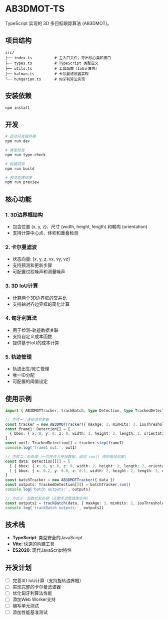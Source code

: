 # AB3DMOT-TS

TypeScript 实现的 3D 多目标跟踪算法 (AB3DMOT)。

## 项目结构

```
src/
├── index.ts          # 主入口文件，导出核心类和接口
├── types.ts          # TypeScript 类型定义
├── utils.ts          # 工具函数（IoU计算等）
├── kalman.ts         # 卡尔曼滤波器实现
└── hungarian.ts      # 匈牙利算法实现
```

## 安装依赖

```bash
npm install
```

## 开发

```bash
# 启动开发服务器
npm run dev

# 类型检查
npm run type-check

# 构建项目
npm run build

# 预览构建结果
npm run preview
```

## 核心功能

### 1. 3D边界框结构
- 包含位置 (x, y, z)、尺寸 (width, height, length) 和朝向 (orientation)
- 支持计算中心点、体积和重叠检测

### 2. 卡尔曼滤波
- 状态向量: [x, y, z, vx, vy, vz]
- 支持预测和更新步骤
- 可配置过程噪声和测量噪声

### 3. 3D IoU计算
- 计算两个3D边界框的交并比
- 支持轴对齐边界框的简化计算

### 4. 匈牙利算法
- 用于检测-轨迹数据关联
- 支持自定义成本函数
- 提供基于IoU的成本计算

### 5. 轨迹管理
- 轨迹出生/死亡管理
- 唯一ID分配
- 可配置的阈值设定

## 使用示例

```typescript
import { AB3DMOTTracker, trackBatch, type Detection, type TrackedDetection } from './src/index'

// 方式一：逐帧流式更新
const tracker = new AB3DMOTTracker({ maxAge: 3, minHits: 3, iouThreshold: 0.3 })
const frame1: Detection[] = [
  { bbox: { x: 0, y: 0, z: 0, width: 2, height: 2, length: 2, orientation: 0 }, confidence: 0.9 }
]
const out1: TrackedDetection[] = tracker.step(frame1)
console.log('frame1 out:', out1)

// 方式二：批处理（一次性传入多帧数据，调用 run() 得到每帧结果）
const data: Detection[][] = [
  [ { bbox: { x: 0, y: 0, z: 0, width: 2, height: 2, length: 2, orientation: 0 }, confidence: 0.9 } ],
  [ { bbox: { x: 0.2, y: 0.0, z: 0.1, width: 2, height: 2, length: 2, orientation: 0 }, confidence: 0.92 } ]
]
const batchTracker = new AB3DMOTTracker({ data })
const outputs: TrackedDetection[][] = batchTracker.run()
console.log('batch outputs:', outputs)

// 方式三：函数式批处理（无需手动管理类实例）
const outputs2 = trackBatch(data, { maxAge: 3, minHits: 2, iouThreshold: 0.3 })
console.log('trackBatch outputs:', outputs2)
```

## 技术栈

- **TypeScript**: 类型安全的JavaScript
- **Vite**: 快速的构建工具
- **ES2020**: 现代JavaScript特性

## 开发计划

- [ ] 完善3D IoU计算（支持旋转边界框）
- [ ] 实现完整的卡尔曼滤波器
- [ ] 优化匈牙利算法性能
- [ ] 添加Web Worker支持
- [ ] 编写单元测试
- [ ] 添加性能基准测试
